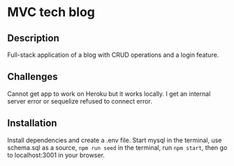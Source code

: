 # MVC tech blog

## Description

Full-stack application of a blog with CRUD operations and a login feature. 

## Challenges

Cannot get app to work on Heroku but it works locally. I get an internal server error or sequelize refused to connect error. 

## Installation

Install dependencies and create a .env file. Start mysql in the terminal, use schema.sql as a source, ```npm run seed``` in the terminal, run ```npm start```, then go to localhost:3001 in your browser.
